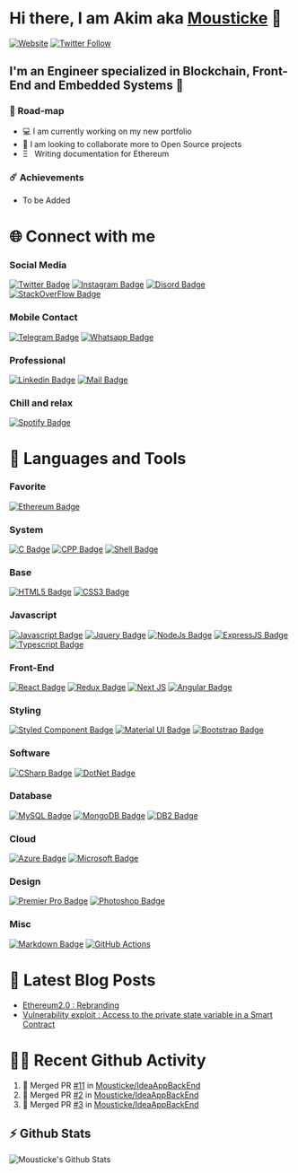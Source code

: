 # Hi there, I am Akim aka [Mousticke][website] 👋

[![Website](https://img.shields.io/website?label=Mousticke.com&style=for-the-badge&url=https%3A%2F%2Fakim.benchiha.com)](https://akim.benchiha.com)
[![Twitter Follow](https://img.shields.io/twitter/follow/Mousticke?color=1DA1F2&logo=twitter&style=for-the-badge)](https://twitter.com/intent/follow?original_referer=https%3A%2F%2Fgithub.com%2FMousticke&screen_name=Mousticke)

## I'm an Engineer specialized in Blockchain, Front-End and Embedded Systems 💼

### 📍 Road-map

- 💻 I am currently working on my new portfolio
- 👯 I am looking to collaborate more to Open Source projects
- Ξ &nbsp; Writing documentation for Ethereum

### ☄️ Achievements

- To be Added

# 🌐 Connect with me
### Social Media
[![Twitter Badge](https://img.shields.io/badge/Mousticke-1DA1F2?style=for-the-badge&logo=twitter&logoColor=white)][twitter] [![Instagram Badge](https://img.shields.io/badge/Moustick-E4405F?style=for-the-badge&logo=instagram&logoColor=white)][instagram] [![Disord Badge](https://img.shields.io/badge/Mousticke-7289DA?style=for-the-badge&logo=discord&logoColor=white)][discord] [![StackOverFlow Badge](https://img.shields.io/badge/Akim-FE7A16?style=for-the-badge&logo=stack-overflow&logoColor=white)][stack_overflow] 

### Mobile Contact 
[![Telegram Badge](https://img.shields.io/badge/Akimbch-2CA5E0?style=for-the-badge&logo=telegram&logoColor=white)]() [![Whatsapp Badge](https://img.shields.io/badge/AskMe-25D366?style=for-the-badge&logo=whatsapp&logoColor=white)]()

### Professional 
[![Linkedin Badge](https://img.shields.io/badge/Akim-0077B5?style=for-the-badge&logo=linkedin&logoColor=white)][linkedin] [![Mail Badge](https://img.shields.io/badge/Akim-D14836?style=for-the-badge&logo=gmail&logoColor=white)](mailto:akim.benchiha@gmail.com)

### Chill and relax
[![Spotify Badge](https://img.shields.io/badge/Mousticke-1ED760?&style=for-the-badge&logo=spotify&logoColor=white)][spotify]


# 💾 Languages and Tools
### Favorite
[![Ethereum Badge](https://img.shields.io/badge/Ethereum-3C3C3D?style=for-the-badge&logo=Ethereum&logoColor=white)]()

### System
[![C Badge](https://img.shields.io/badge/C-00599C?style=for-the-badge&logo=c&logoColor=white)]() [![CPP Badge](https://img.shields.io/badge/C%2B%2B-00599C?style=for-the-badge&logo=c%2B%2B&logoColor=white)]() [![Shell Badge](https://img.shields.io/badge/Shell-121011?style=for-the-badge&logo=gnu-bash&logoColor=white)]()

### Base
[![HTML5 Badge](https://img.shields.io/badge/HTML5-E34F26?style=for-the-badge&logo=html5&logoColor=white)]() [![CSS3 Badge](https://img.shields.io/badge/CSS3-1572B6?style=for-the-badge&logo=css3&logoColor=white)]()

### Javascript
[![Javascript Badge](https://img.shields.io/badge/JavaScript-F7DF1E?style=for-the-badge&logo=javascript&logoColor=black)]() [![Jquery Badge](https://img.shields.io/badge/jQuery-0769AD?style=for-the-badge&logo=jquery&logoColor=white)]() [![NodeJs Badge](https://img.shields.io/badge/Node.js-43853D?style=for-the-badge&logo=node.js&logoColor=white)]() [![ExpressJS Badge](https://img.shields.io/badge/Express.js-404D59?style=for-the-badge)]() [![Typescript Badge](https://img.shields.io/badge/TypeScript-007ACC?style=for-the-badge&logo=typescript&logoColor=white)]()

### Front-End
[![React Badge](https://img.shields.io/badge/React-20232A?style=for-the-badge&logo=react&logoColor=61DAFB)]() [![Redux Badge](https://img.shields.io/badge/Redux-593D88?style=for-the-badge&logo=redux&logoColor=white)]() [![Next JS](https://img.shields.io/badge/Next-black?style=for-the-badge&logo=next.js&logoColor=white)]() [![Angular Badge](https://img.shields.io/badge/Angular-DD0031?style=for-the-badge&logo=angular&logoColor=white)]()

### Styling
[![Styled Component Badge](https://img.shields.io/badge/styled--components-DB7093?style=for-the-badge&logo=styled-components&logoColor=white)]() [![Material UI Badge](https://img.shields.io/badge/Material--UI-0081CB?style=for-the-badge&logo=material-ui&logoColor=white)]() [![Bootstrap Badge](https://img.shields.io/badge/Bootstrap-563D7C?style=for-the-badge&logo=bootstrap&logoColor=white)]()

### Software
[![CSharp Badge](https://img.shields.io/badge/C%23-239120?style=for-the-badge&logo=c-sharp&logoColor=white)]() [![DotNet Badge](https://img.shields.io/badge/.NET-5C2D91?style=for-the-badge&logo=.net&logoColor=white)]()

### Database
[![MySQL Badge](https://img.shields.io/badge/MySQL-00000F?style=for-the-badge&logo=mysql&logoColor=white)]() [![MongoDB Badge](https://img.shields.io/badge/MongoDB-4EA94B?style=for-the-badge&logo=mongodb&logoColor=white)]() [![DB2 Badge](https://img.shields.io/badge/DB2-00000F?style=for-the-badge&logo=ibm&logoColor=white)]()

### Cloud
[![Azure Badge](https://img.shields.io/badge/Microsoft_Azure-0089D6?style=for-the-badge&logo=microsoft-azure&logoColor=white)]() [![Microsoft Badge](https://img.shields.io/badge/Microsoft-666666?style=for-the-badge&logo=microsoft&logoColor=white)]()

### Design
[![Premier Pro Badge](https://aleen42.github.io/badges/src/premiere.svg)]()
[![Photoshop Badge](https://aleen42.github.io/badges/src/photoshop.svg)]()

### Misc
[![Markdown Badge](https://img.shields.io/badge/Markdown-000000?style=for-the-badge&logo=markdown&logoColor=white)]() [![GitHub Actions](https://img.shields.io/badge/github%20actions-%232671E5.svg?style=for-the-badge&logo=githubactions&logoColor=white)]()

# 📕 Latest Blog Posts
<!-- BLOG-POST-LIST:START -->
- [Ethereum2.0 : Rebranding](https://dev.to/mousticke/ethereum20-rebranding-17e2)
- [Vulnerability exploit : Access to the private state variable in a Smart Contract](https://dev.to/mousticke/vulnerabilty-exploit-access-to-the-private-state-variable-in-a-smart-contract-3h5k)
<!-- BLOG-POST-LIST:END -->

# 👨‍💻 Recent Github Activity
<!--START_SECTION:activity-->
1. 🎉 Merged PR [#11](https://github.com/Mousticke/IdeaAppBackEnd/pull/11) in [Mousticke/IdeaAppBackEnd](https://github.com/Mousticke/IdeaAppBackEnd)
2. 🎉 Merged PR [#2](https://github.com/Mousticke/IdeaAppBackEnd/pull/2) in [Mousticke/IdeaAppBackEnd](https://github.com/Mousticke/IdeaAppBackEnd)
3. 🎉 Merged PR [#3](https://github.com/Mousticke/IdeaAppBackEnd/pull/3) in [Mousticke/IdeaAppBackEnd](https://github.com/Mousticke/IdeaAppBackEnd)
<!--END_SECTION:activity-->

## ⚡ Github Stats

<img align="left" alt="Mousticke's Github Stats" src="https://github-readme-stats.vercel.app/api?username=Mousticke&theme=blue-green&show_icons=true&hide_border=true" />



[website]: https://akim.benchiha.com
[twitter]: https://twitter.com/Mousticke
[instagram]: https://instagram.com/moustick_
[linkedin]: https://www.linkedin.com/in/akim-benchiha/
[discord]: https://discordapp.com/users/Mousticke#3888
[stack_overflow]: https://stackoverflow.com/users/8270034/akim-benchiha
[spotify]: https://open.spotify.com/user/1154927309?si=df9d09d44a83414c

